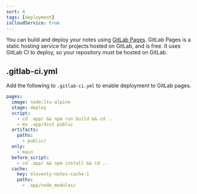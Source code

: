 ```yaml
---
sort: 4
tags: [deployment]
isCloudService: true
---
```


You can build and deploy your notes using [GitLab Pages](https://docs.gitlab.com/ee/user/project/pages/). GitLab Pages is a static hosting service for projects hosted on GitLab, and is free. It uses GitLab CI to deploy, so your repository must be hosted on GitLab.

## .gitlab-ci.yml

Add the following to `.gitlab-ci.yml` to enable deployment to GitLab pages.

```yaml
pages:
  image: node:lts-alpine
  stage: deploy
  script:
    - cd .app/ && npm run build && cd ..
    - mv .app/dist public
  artifacts:
    paths:
      - public/
  only:
    - main
  before_script:
    - cd .app/ && npm install && cd ..
  cache:
    key: eleventy-notes-cache-1
    paths:
      - .app/node_modules/
```
